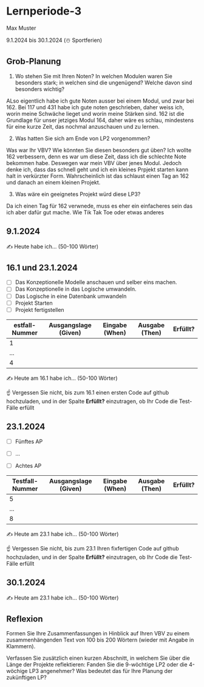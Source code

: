 # Lernperiode-3

Max Muster

9.1.2024 bis 30.1.2024 (☃️ Sportferien)

## Grob-Planung

1. Wo stehen Sie mit Ihren Noten? In welchen Modulen waren Sie besonders stark; in welchen sind die ungenügend? Welche davon sind besonders wichtig?

ALso eigentlich habe ich gute Noten ausser bei einem Modul, und zwar bei 162. Bei 117 und 431 habe ich gute noten geschrieben, daher weiss ich, worin meine Schwäche lieget und worin meine Stärken sind. 162 ist die Grundlage für unser jetziges Modul 164, daher wäre es schlau, mindestens für eine kurze Zeit, das nochmal anzuschauen und zu lernen.

2. Was hatten Sie sich am Ende von LP2 vorgenommen?

Was war Ihr VBV? Wie könnten Sie diesen besonders gut üben? Ich wollte 162 verbessern, denn es war um diese Zeit, dass ich die schlechte Note bekommen habe. Deswegen war mein VBV über jenes Modul. Jedoch denke ich, dass das schnell geht und ich ein kleines Prpjekt starten kann halt in verkürzter Form. Wahrscheinlich ist das schlaust einen Tag an 162 und danach an einem kleinen Projekt.

3. Was wäre ein geeignetes Projekt würd diese LP3?

Da ich einen Tag für 162 verwnede, muss es eher ein einfacheres sein das ich aber dafür gut mache. Wie Tik Tak Toe oder etwas anderes

## 9.1.2024

✍️ Heute habe ich... (50-100 Wörter)

## 16.1 und 23.1.2024
- [ ] Das Konzeptionelle Modelle anschauen und selber eins machen.
- [ ] Das Konzeptionelle in das Logische umwandeln.
- [ ] Das Logische in eine Datenbank umwandeln
- [ ] Projekt Starten
- [ ] Projekt fertigstellen

| estfall-Nummer | Ausgangslage (Given) | Eingabe (When) | Ausgabe (Then) | Erfüllt? |
| --- | --- | --- | --- | --- |
| 1   |     |     |     |     |
| ... |     |     |     |     |
| 4   |     |     |     |     |

✍️ Heute am 16.1 habe ich... (50-100 Wörter)

☝️ Vergessen Sie nicht, bis zum 16.1 einen ersten Code auf github hochzuladen, und in der Spalte **Erfüllt?** einzutragen, ob Ihr Code die Test-Fälle erfüllt

## 23.1.2024

- [ ] Fünftes AP
  
- [ ] ...
  
- [ ] Achtes AP
  

| Testfall-Nummer | Ausgangslage (Given) | Eingabe (When) | Ausgabe (Then) | Erfüllt? |
| --- | --- | --- | --- | --- |
| 5   |     |     |     |     |
| ... |     |     |     |     |
| 8   |     |     |     |     |

✍️ Heute am 23.1 habe ich... (50-100 Wörter)

☝️ Vergessen Sie nicht, bis zum 23.1 Ihren fixfertigen Code auf github hochzuladen, und in der Spalte **Erfüllt?** einzutragen, ob Ihr Code die Test-Fälle erfüllt

## 30.1.2024

✍️ Heute am 23.1 habe ich... (50-100 Wörter)

## Reflexion

Formen Sie Ihre Zusammenfassungen in Hinblick auf Ihren VBV zu einem zusammenhängenden Text von 100 bis 200 Wörtern (wieder mit Angabe in Klammern).

Verfassen Sie zusätzlich einen kurzen Abschnitt, in welchem Sie über die Länge der Projekte reflektieren: Fanden Sie die 9-wöchtige LP2 oder die 4-wöchige LP3 angenehmer? Was bedeutet das für Ihre Planung der zukünftigen LP?
